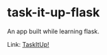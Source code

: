 # task-it-up-flask

An app built while learning flask.

Link: <a href = "https://taskitup.herokuapp.com/">TaskItUp!</a>
